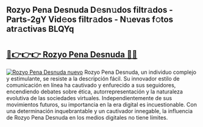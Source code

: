 ## Rozyo Pena Desnuda D𝚎sn𝚞dos filtr𝚊dos - Parts-2gY Vid𝚎os filtr𝚊dos - N𝚞evas f𝚘tos atr𝚊ctivas BLQYq

# <h2><a href="http://mb0keqr.tromn.icu/?c=Rozyo+Pena+Desnuda">🔗👉👉👉 Rozyo Pena Desnuda 🔗🔗</a></h2>

[![Rozyo Pena Desnuda nuevo](https://i.imgur.com/pEAQMta.gif)](http://mb0keqr.tromn.icu/?c=Rozyo+Pena+Desnuda)
Rozyo Pena Desnuda, un individuo complejo y estimulante, se resiste a la descripción fácil. Su innovador estilo de comunicación en línea ha cautivado y enfurecido a sus seguidores, encendiendo debates sobre ética, autorrepresentación y la naturaleza evolutiva de las sociedades virtuales. Independientemente de sus movimientos futuros, su importancia en la era digital es incuestionable. Con una determinación inquebrantable y un cautivador innegable, la influencia de Rozyo Pena Desnuda en los medios digitales no tiene límites.
